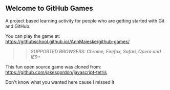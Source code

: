 ## Welcome to GitHub Games

A project based learning activity for people who are getting started with Git and GitHub.

You can play the game at: https://githubschool.github.io//AnnMajeske/github-games/

>> _*SUPPORTED BROWSERS*: Chrome, Firefox, Safari, Opera and IE9+_

This fun open source game was cloned from: https://github.com/jakesgordon/javascript-tetris

Don't know what you wanted here cause I missed it

